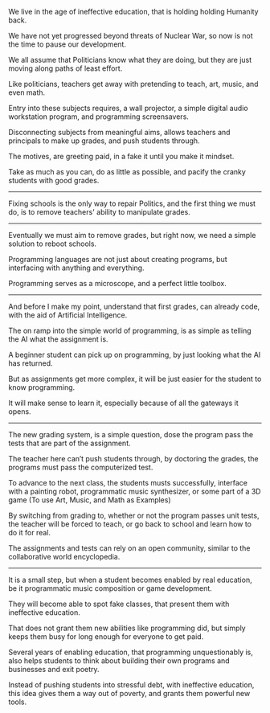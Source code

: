 We live in the age of ineffective education,
that is holding holding Humanity back.

We have not yet progressed beyond threats of Nuclear War,
so now is not the time to pause our development.

We all assume that Politicians know what they are doing,
but they are just moving along paths of least effort.

Like politicians, teachers get away with pretending to teach,
art, music, and even math.

Entry into these subjects requires, a wall projector,
a simple digital audio workstation program, and programming screensavers.

Disconnecting subjects from meaningful aims,
allows teachers and principals to make up grades, and push students through.

The motives, are greeting paid,
in a fake it until you make it mindset.

Take as much as you can, do as little as possible,
and pacify the cranky students with good grades.

---

Fixing schools is the only way to repair Politics,
and the first thing we must do, is to remove teachers' ability to manipulate grades.

---

Eventually we must aim to remove grades,
but right now, we need a simple solution to reboot schools.

Programming languages are not just about creating programs,
but interfacing with anything and everything.

Programming serves as a microscope,
and a perfect little toolbox.

---

And before I make my point, understand that first grades,
can already code, with the aid of Artificial Intelligence.

The on ramp into the simple world of programming,
is as simple as telling the AI what the assignment is.

A beginner student can pick up on programming,
by just looking what the AI has returned.

But as assignments get more complex,
it will be just easier for the student to know programming.

It will make sense to learn it,
especially because of all the gateways it opens.

---

The new grading system, is a simple question,
dose the program pass the tests that are part of the assignment.

The teacher here can’t push students through,
by doctoring the grades, the programs must pass the computerized test.

To advance to the next class, the students musts successfully,
interface with a painting robot, programmatic music synthesizer, or some part of a 3D game (To use Art, Music, and Math as Examples)

By switching from grading to, whether or not the program passes unit tests,
the teacher will be forced to teach, or go back to school and learn how to do it for real.

The assignments and tests can rely on an open community,
similar to the collaborative world encyclopedia.

---

It is a small step, but when a student becomes enabled by real education,
be it programmatic music composition or game development.

They will become able to spot fake classes,
that present them with ineffective education.

That does not grant them new abilities like programming did,
but simply keeps them busy for long enough for everyone to get paid.

Several years of enabling education, that programming unquestionably is,
also helps students to think about building their own programs and businesses and exit poetry.

Instead of pushing students into stressful debt, with ineffective education,
this idea gives them a way out of poverty, and grants them powerful new tools.

